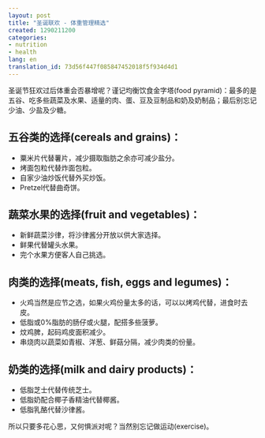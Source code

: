 ```yaml
---
layout: post
title: "圣诞联欢 - 体重管理精选"
created: 1290211200
categories:
- nutrition
- health
lang: en
translation_id: 73d56f447f085847452018f5f934d4d1
---
```

<!--break-->
<p>圣诞节狂欢过后体重会否暴增呢？谨记均衡饮食金字塔(food pyramid)：最多的是五谷、吃多些蔬菜及水果、适量的肉、蛋、豆及豆制品和奶及奶制品；最后别忘记少油、少盐及少糖。 </p>

<h2>五谷类的选择(cereals and grains)：</h2>
<ul>
<li>粟米片代替薯片，减少摄取脂肪之余亦可减少盐分。 </li>
<li>烤面包粒代替炸面包粒。 </li>
<li>自家少油炒饭代替外买炒饭。 </li>
<li>Pretzel代替曲奇饼。 </li>
</ul>

<h2>蔬菜水果的选择(fruit and vegetables)：</h2>
<ul>
<li>新鲜蔬菜沙律，将沙律酱分开放以供大家选择。 </li>
<li>鲜果代替罐头水果。 </li>
<li>完个水果方便客人自己挑选。 </li>
</ul>

<h2>肉类的选择(meats, fish, eggs and legumes)：</h2>
<ul>
<li>火鸡当然是应节之选，如果火鸡份量太多的话，可以以烤鸡代替，进食时去皮。 </li>
<li>低脂或0%脂肪的肠仔或火腿，配搭多些菠萝。 </li>
<li>炆鸡脾，起码鸡皮面积减少。 </li>
<li>串烧肉以蔬菜如青椒、洋葱、鲜菇分隔，减少肉类的份量。 </li>
</ul>

<h2>奶类的选择(milk and dairy products)：</h2>
<ul>
<li>低脂芝士代替传统芝士。 </li>
<li>低脂奶配合椰子香精油代替椰酱。 </li>
<li>低脂乳酪代替沙律酱。 </li>
</ul>

<p>所以只要多花心思，又何惧派对呢？当然别忘记做运动(exercise)。 </p>
